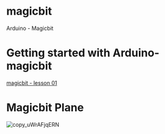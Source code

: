 # magicbit
Arduino - Magicbit

# Getting started with Arduino-magicbit
[magicbit - lesson 01 ](https://mrduino.com/magicbit-lesson-01/)

# Magicbit Plane

![copy_uWrAFjqERN](https://user-images.githubusercontent.com/45517431/198343905-e4f7b8dd-217b-46a4-be20-6bf3d1d311ff.jpg)
